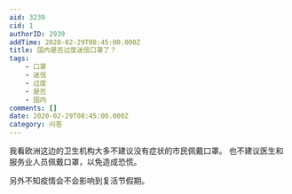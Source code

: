 ```yaml
---
aid: 3239
cid: 1
authorID: 2939
addTime: 2020-02-29T08:45:00.000Z
title: 国内是否过度迷信口罩了？
tags:
    - 口罩
    - 迷信
    - 过度
    - 是否
    - 国内
comments: []
date: 2020-02-29T08:45:00.000Z
category: 问答
---
```


我看欧洲这边的卫生机构大多不建议没有症状的市民佩戴口罩。 也不建议医生和服务业人员佩戴口罩，以免造成恐慌。

另外不知疫情会不会影响到复活节假期。
